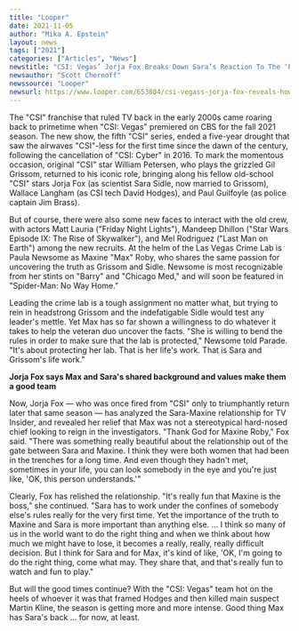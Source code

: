 ```yaml
---
title: "Looper"
date: 2021-11-05
author: "Mika A. Epstein"
layout: news
tags: ["2021"]
categories: ["Articles", "News"]
newstitle: "CSI: Vegas’ Jorja Fox Breaks Down Sara’s Reaction To The ‘Extremely Creepy’ Confrontation"
newsauthor: "Scott Chernoff"
newssource: "Looper"
newsurl: https://www.looper.com/653804/csi-vegass-jorja-fox-reveals-how-sara-really-feels-about-maxine/
---
```


The "CSI" franchise that ruled TV back in the early 2000s came roaring back to primetime when "CSI: Vegas" premiered on CBS for the fall 2021 season. The new show, the fifth "CSI" series, ended a five-year drought that saw the airwaves "CSI"-less for the first time since the dawn of the century, following the cancellation of "CSI: Cyber" in 2016. To mark the momentous occasion, original "CSI" star William Petersen, who plays the grizzled Gil Grissom, returned to his iconic role, bringing along his fellow old-school "CSI" stars Jorja Fox (as scientist Sara Sidle, now married to Grissom), Wallace Langham (as CSI tech David Hodges), and Paul Guilfoyle (as police captain Jim Brass).

But of course, there were also some new faces to interact with the old crew, with actors Matt Lauria ("Friday Night Lights"), Mandeep Dhillon ("Star Wars Episode IX: The Rise of Skywalker"), and Mel Rodriguez ("Last Man on Earth") among the new recruits. At the helm of the Las Vegas Crime Lab is Paula Newsome as Maxine "Max" Roby, who shares the same passion for uncovering the truth as Grissom and Sidle. Newsome is most recognizable from her stints on "Barry" and "Chicago Med," and will soon be featured in "Spider-Man: No Way Home."

Leading the crime lab is a tough assignment no matter what, but trying to rein in headstrong Grissom and the indefatigable Sidle would test any leader's mettle. Yet Max has so far shown a willingness to do whatever it takes to help the veteran duo uncover the facts. "She is willing to bend the rules in order to make sure that the lab is protected," Newsome told Parade. "It's about protecting her lab. That is her life's work. That is Sara and Grissom's life work."

**Jorja Fox says Max and Sara's shared background and values make them a good team**

Now, Jorja Fox — who was once fired from "CSI" only to triumphantly return later that same season — has analyzed the Sara-Maxine relationship for TV Insider, and revealed her relief that Max was not a stereotypical hard-nosed chief looking to reign in the investigators. "Thank God for Maxine Roby," Fox said. "There was something really beautiful about the relationship out of the gate between Sara and Maxine. I think they were both women that had been in the trenches for a long time. And even though they hadn't met, sometimes in your life, you can look somebody in the eye and you're just like, 'OK, this person understands.'"

Clearly, Fox has relished the relationship. "It's really fun that Maxine is the boss," she continued. "Sara has to work under the confines of somebody else's rules really for the very first time. Yet the importance of the truth to Maxine and Sara is more important than anything else. ... I think so many of us in the world want to do the right thing and when we think about how much we might have to lose, it becomes a really, really, really difficult decision. But I think for Sara and for Max, it's kind of like, 'OK, I'm going to do the right thing, come what may. They share that, and that's really fun to watch and fun to play."

But will the good times continue? With the "CSI: Vegas" team hot on the heels of whoever it was that framed Hodges and then killed main suspect Martin Kline, the season is getting more and more intense. Good thing Max has Sara's back ... for now, at least.
